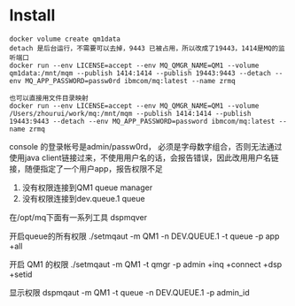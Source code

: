 # Install


```
docker volume create qm1data
detach 是后台运行，不需要可以去掉，9443 已被占用，所以改成了19443，1414是MQ的监听端口
docker run --env LICENSE=accept --env MQ_QMGR_NAME=QM1 --volume qm1data:/mnt/mqm --publish 1414:1414 --publish 19443:9443 --detach --env MQ_APP_PASSWORD=passw0rd ibmcom/mq:latest --name zrmq

也可以直接用文件目录映射
docker run --env LICENSE=accept --env MQ_QMGR_NAME=QM1 --volume /Users/zhourui/work/mq:/mnt/mqm --publish 1414:1414 --publish 19443:9443 --detach --env MQ_APP_PASSWORD=password ibmcom/mq:latest --name zrmq

```
console 的登录帐号是admin/passw0rd，  必须是字母数字组合，否则无法通过
使用java client链接过来，不使用用户名的话，会报告错误，因此改用用户名链接，随便指定了一个用户app，报告权限不足
1. 没有权限连接到QM1 queue manager
2. 没有权限连接到dev.queue.1 queue

在/opt/mq下面有一系列工具
dspmqver

开启queue的所有权限
./setmqaut -m QM1 -n DEV.QUEUE.1 -t queue -p app +all

开启 QM1 的权限
./setmqaut -m QM1 -t qmgr -p admin +inq +connect +dsp +setid

显示权限
dspmqaut -m QM1 -t queue -n DEV.QUEUE.1 -p admin_id